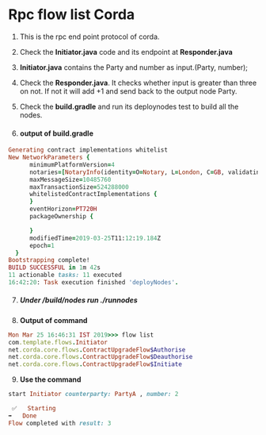 # Rpc flow list Corda


1. This is the rpc end point protocol of corda.

2. Check the **Initiator.java** code and its endpoint at **Responder.java**

3. **Initiator.java** contains the Party and number as input.(Party, number);

4. Check the **Responder.java**. It checks whether input is greater than three on not. If not it will add +1 and send back to the output node Party.

5. Check the **build.gradle** and run its deploynodes test to build all the nodes.



6. #### output of build.gradle


```ruby
Generating contract implementations whitelist 
New NetworkParameters {
      minimumPlatformVersion=4  
      notaries=[NotaryInfo(identity=O=Notary, L=London, C=GB, validating=false)]
      maxMessageSize=10485760
      maxTransactionSize=524288000 
      whitelistedContractImplementations {
      }
      eventHorizon=PT720H
      packageOwnership {

      }
      modifiedTime=2019-03-25T11:12:19.184Z
      epoch=1
  } 
Bootstrapping complete!
BUILD SUCCESSFUL in 1m 42s
11 actionable tasks: 11 executed
16:42:20: Task execution finished 'deployNodes'.
```

7. ##### Under /build/nodes run ./runnodes


8. **Output of command**

``` ruby 
Mon Mar 25 16:46:31 IST 2019>>> flow list
com.template.flows.Initiator
net.corda.core.flows.ContractUpgradeFlow$Authorise
net.corda.core.flows.ContractUpgradeFlow$Deauthorise
net.corda.core.flows.ContractUpgradeFlow$Initiate
```

9. **Use the command** 

``` ruby
start Initiator counterparty: PartyA , number: 2

 ✅   Starting
➡️   Done
Flow completed with result: 3

```







